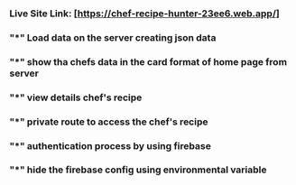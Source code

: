 
### Live Site Link: [https://chef-recipe-hunter-23ee6.web.app/]

### "*" Load data on the server creating json data 

### "*" show tha chefs data in the card format of home page from server
### "*" view details chef's recipe
### "*" private route to access the chef's recipe
### "*" authentication process by using firebase
### "*" hide the firebase config using environmental variable
